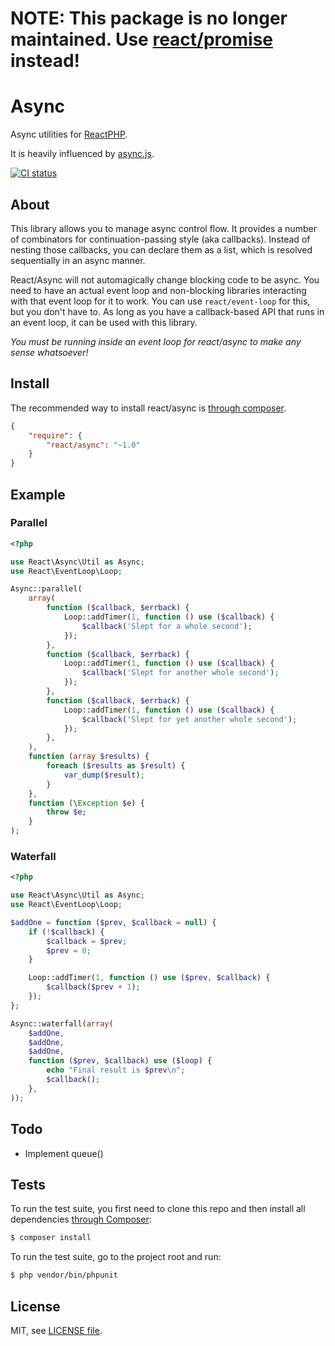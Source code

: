 # NOTE: This package is no longer maintained. Use [react/promise](https://github.com/reactphp/promise) instead!

# Async

Async utilities for [ReactPHP](https://reactphp.org/).

It is heavily influenced by [async.js](https://github.com/caolan/async).

[![CI status](https://github.com/reactphp/async/workflows/CI/badge.svg)](https://github.com/reactphp/async/actions)

## About

This library allows you to manage async control flow. It provides a number of
combinators for continuation-passing style (aka callbacks). Instead of nesting
those callbacks, you can declare them as a list, which is resolved
sequentially in an async manner.

React/Async will not automagically change blocking code to be async. You need
to have an actual event loop and non-blocking libraries interacting with that
event loop for it to work. You can use `react/event-loop` for this, but you
don't have to. As long as you have a callback-based API that runs in an event
loop, it can be used with this library.

*You must be running inside an event loop for react/async to make any sense
whatsoever!*

## Install

The recommended way to install react/async is [through
composer](http://getcomposer.org).

```JSON
{
    "require": {
        "react/async": "~1.0"
    }
}
```

## Example

### Parallel

```php
<?php

use React\Async\Util as Async;
use React\EventLoop\Loop;

Async::parallel(
    array(
        function ($callback, $errback) {
            Loop::addTimer(1, function () use ($callback) {
                $callback('Slept for a whole second');
            });
        },
        function ($callback, $errback) {
            Loop::addTimer(1, function () use ($callback) {
                $callback('Slept for another whole second');
            });
        },
        function ($callback, $errback) {
            Loop::addTimer(1, function () use ($callback) {
                $callback('Slept for yet another whole second');
            });
        },
    ),
    function (array $results) {
        foreach ($results as $result) {
            var_dump($result);
        }
    },
    function (\Exception $e) {
        throw $e;
    }
);
```

### Waterfall

```php
<?php

use React\Async\Util as Async;
use React\EventLoop\Loop;

$addOne = function ($prev, $callback = null) {
    if (!$callback) {
        $callback = $prev;
        $prev = 0;
    }

    Loop::addTimer(1, function () use ($prev, $callback) {
        $callback($prev + 1);
    });
};

Async::waterfall(array(
    $addOne,
    $addOne,
    $addOne,
    function ($prev, $callback) use ($loop) {
        echo "Final result is $prev\n";
        $callback();
    },
));
```

## Todo

 * Implement queue()

## Tests

To run the test suite, you first need to clone this repo and then install all
dependencies [through Composer](https://getcomposer.org/):

```bash
$ composer install
```

To run the test suite, go to the project root and run:

```bash
$ php vendor/bin/phpunit
```

## License

MIT, see [LICENSE file](LICENSE).
